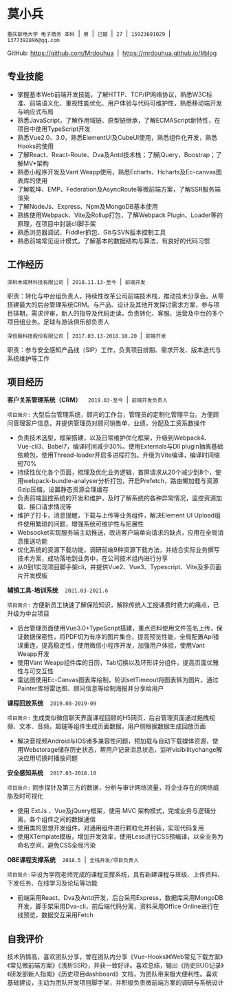 # 莫小兵

`重庆邮电大学 电子商务 本科` &nbsp;|&nbsp; `男` &nbsp;|&nbsp; `已婚` &nbsp;|&nbsp; `27` &nbsp;|&nbsp; `15923691029` &nbsp;|&nbsp; `1377392896@qq.com`

GitHub: https://github.com/Mrdouhua &nbsp;|&nbsp; https://mrdouhua.github.io/#blog

## 专业技能

- 掌握基本Web前端开发技能，了解HTTP、TCP/IP网络协议，熟悉W3C标准、前端语义化、重视性能优化、用户体验与代码可维护性，熟悉移动端开发与响应式布局
- 熟悉JavaScript，了解作用域链、原型链继承，了解ECMAScript新特性，在项目中使用TypeScript开发
- 熟悉Vue2.0、3.0，熟悉ElementUI及CubeUI使用，熟悉组件化开发，熟悉Hooks的使用
- 了解React、React-Route、Dva及Antd技术栈；了解jQuery，Boostrap；了解MV*架构
- 熟悉小程序开发及Vant Weapp使用，熟悉Echarts、Hcharts及Ec-canvas图表库的使用
- 了解乾坤、EMP、Federation及AsyncRoute等微前端方案，了解SSR服务端渲染
- 了解NodeJs、Express、Npm及MongoDB基本使用
- 熟练使用Webpack、Vite及Rollup打包，了解Webpack Plugin、Loader等的原理，在项目中封装cli脚手架
- 熟悉浏览器调试、Fiddler抓包、Git与SVN版本控制工具
- 熟悉前端常见设计模式，了解基本的数据结构与算法，有良好的代码习惯

## 工作经历

`深圳木成林科技有限公司` &nbsp;|&nbsp; `2018.11.13-至今` &nbsp;|&nbsp; `前端开发`

职责：转化与中台组负责人，持续性改革公司前端技术栈，推动技术分享会。从零搭建最大的后台管理系统CRM。与产品、设计及其他开发探讨需求方案，参与项目排期，需求评审，新人的指导及代码走读。负责转化、客服、运营及中台的多个项目组业务。足球与游泳俱乐部负责人

`深信服科技股份有限公司` &nbsp;|&nbsp; `2017.03.13-2018.10.20` &nbsp;|&nbsp; `前端开发`

职责：参与安全感知产品线（SIP）工作，负责项目排期、需求开发、版本迭代与系统维护等工作

## 项目经历

**客户关系管理系统（CRM）** &nbsp;&nbsp; `2019.03-至今` &nbsp;|&nbsp; `前端开发负责人`

`项目简介:` 大型后台管理系统，顾问的工作台，管理员的定制化管理平台。方便顾问管理客户信息，并提供管理员对顾问销售单，业绩，分配及工资系数操作

- 负责技术选型，框架搭建，以及日常维护优化框架，升级到Webpack4、Vue-cli3、Babel7，编译时间减少30%。使用Externals与Dll plugin抽离基础依赖包，使用Thread-loader开启多进程打包。升级为Vite编译，编译时间缩短70%
- 持续性优化各个页面，梳理及优化业务逻辑，首屏请求从20个减少到8个，使用webpack-bundle-analyser分析打包，开启Prefetch，路由懒加载与资源Gzip压缩，设置静态资源合理缓存
- 负责前端监控系统的开发和维护，及时了解系统的各种异常情况，监控资源加载、接口请求情况等
- 维护了打卡，消息提醒，下载与上传等业务组件，解决Element UI Upload组件使用繁琐的问题，增强系统可维护性与拓展性
- Websocket实现服务端主动推送，改进客户端单向请求的缺点，应用在全局消息推送功能
- 优化系统的资源下载功能，调研前端9种资源下载方法，并结合实际业务撰写技术方案，成功落地到业务中，在公司技术组内进行分享
- 从0到1实现项目脚手架cli，并提供Vue2、Vue3、Typescript、Vite及多页面片开发模板

**辅销工具-培训系统** &nbsp;&nbsp; `2021.03-2021.6`

`项目简介:` 方便新员工快速了解保险知识，解除传统人工授课费时费力的痛点，已升级为中台项目

- 后台管理页面使用Vue3.0+TypeScript搭建，重点资料使用文件签名上传，保证数据保密性，将PDF切为有序的图片集合，提高预览性能，全局配置Api错误重连，提高稳定性，使用微信小程序开发，加强用户体验，使用Vant Weapp开发
- 使用Vant Weapp组件库的日历，Tab切换以及环形评分组件，提高页面优雅性与可交互性
- 雷达图使用Ec-Canvas图表库绘制，轮训setTimeout将图表转为图片，通过Painter库将雷达图、顾问信息等绘制海报并分享给用户

**课程回放系统** &nbsp;&nbsp; `2019.08-2019-09`

`项目简介:` 生成类似微信聊天界面课程回顾的H5网页，后台管理页面通过拖拽视频、文本、音频，超链等组件生成页面数据，用户侧根据数据生成回放页面

- 解决音视频Android与IOS诸多兼容性问题，预加载与自动下载媒体资源，使用Webstorage储存历史状态，帮用户记录消息状态，监听visibilitychange解决应用切换时播放问题

**安全感知系统** &nbsp;&nbsp; `2017.03-2018.10`

`项目简介:` 同步探针及第三方的数据，分析与审计网络流量，将企业存在的网络威胁及时可视化

- 使用 ExtJs 、Vue及jQuery框架，使用 MVC 架构模式，完成业务与逻辑分离，各个组件之间的数据通信
- 使用类的思想开发组件，对通用组件进行颗粒化并封装，实现代码复用
- 使用XTemplate模板，增加开发效率，使用Less进行CSS预编译，以全业务为命名空间，避免CSS全局污染

**OBE课程支撑系统** &nbsp;&nbsp; `2018.5` &nbsp;|&nbsp; `全栈开发/项目负责人`

`项目简介:`毕设为学院老师完成的课程支撑系统，具有新建课程与班级、上传资料、下发任务、在线学习及论坛等功能

- 前端采用React、Dva及Antd开发，后台采用Express，数据库采用MongoDB开发，脚手架采用Dva-cli，前后端代码分离，资料采用Office Online进行在线预览，数据交互采用Fetch

## 自我评价

技术热情高，喜欢团队分享，曾在团队内分享《Vue-Hooks》《Web常见下载方案》《常见微前端方案》《浅析SSR》，并获一致好评。喜欢总结，输出《历史BUG记录》《研发部新人指南》《历史项目dashboard》文档，为团队带来极大便利性。喜欢基础建设，主动为团队开发项目脚手架，并积极负责微前端方案的调研与系统设计
